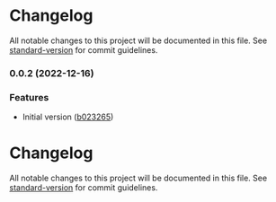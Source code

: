 # Changelog

All notable changes to this project will be documented in this file. See [standard-version](https://github.com/conventional-changelog/standard-version) for commit guidelines.

### 0.0.2 (2022-12-16)


### Features

* Initial version ([b023265](https://github.com/nonara/slonik-plus/commit/b0232653415c671f5ecfcd48cf34146830023f4b))

# Changelog

All notable changes to this project will be documented in this file. See [standard-version](https://github.com/conventional-changelog/standard-version) for commit guidelines.
